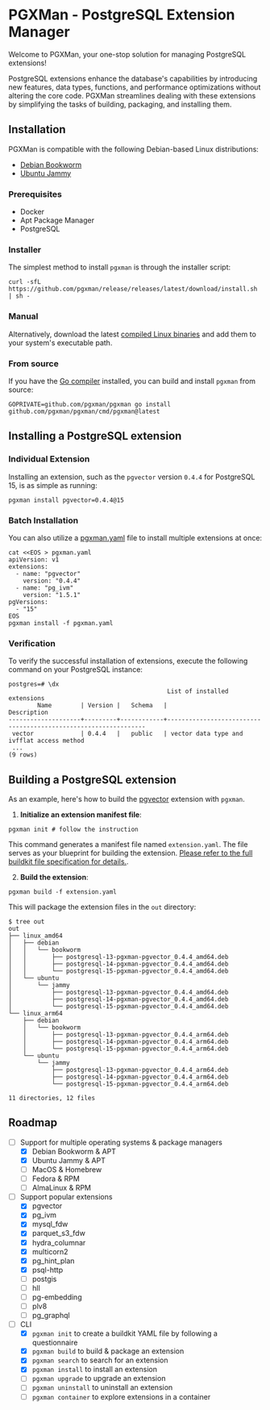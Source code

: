 # PGXMan - PostgreSQL Extension Manager

Welcome to PGXMan, your one-stop solution for managing PostgreSQL extensions!

PostgreSQL extensions enhance the database's capabilities by introducing new features, data types, functions, and performance optimizations without altering the core code. PGXMan streamlines dealing with these extensions by simplifying the tasks of building, packaging, and installing them.

## Installation

PGXMan is compatible with the following Debian-based Linux distributions:

- [Debian Bookworm](https://www.debian.org/releases/bookworm)
- [Ubuntu Jammy](https://releases.ubuntu.com/jammy)

### Prerequisites

- Docker
- Apt Package Manager
- PostgreSQL

### Installer

The simplest method to install `pgxman` is through the installer script:

```console
curl -sfL https://github.com/pgxman/release/releases/latest/download/install.sh | sh -
```

### Manual

Alternatively, download the latest [compiled Linux binaries](https://github.com/pgxman/release/releases/) and add them to your system's executable path.

### From source

If you have the [Go compiler](https://go.dev/dl/) installed, you can build and install `pgxman` from source:

```console
GOPRIVATE=github.com/pgxman/pgxman go install github.com/pgxman/pgxman/cmd/pgxman@latest
```

## Installing a PostgreSQL extension

### Individual Extension

Installing an extension, such as the `pgvector` version `0.4.4` for PostgreSQL 15, is as simple as running:

```console
pgxman install pgvector=0.4.4@15
```

### Batch Installation

You can also utilize a [pgxman.yaml](spec/pgxman.yaml.md) file to install multiple extensions at once:

```console
cat <<EOS > pgxman.yaml
apiVersion: v1
extensions:
  - name: "pgvector"
    version: "0.4.4"
  - name: "pg_ivm"
    version: "1.5.1"
pgVersions:
  - "15"
EOS
pgxman install -f pgxman.yaml
```

### Verification

To verify the successful installation of extensions, execute the following command on your PostgreSQL instance:

```psql
postgres=# \dx
                                            List of installed extensions
        Name        | Version |   Schema   |                              Description
--------------------+---------+------------+----------------------------------------------------------------
 vector             | 0.4.4   |   public   | vector data type and ivfflat access method
 ...
(9 rows)
```

## Building a PostgreSQL extension

As an example, here's how to build the [pgvector](https://github.com/pgvector/pgvector) extension with `pgxman`.

1. **Initialize an extension manifest file**:

```console
pgxman init # follow the instruction
```

This command generates a manifest file named `extension.yaml`.
The file serves as your blueprint for building the extension.
[Please refer to the full buildkit file specification for details.](https://github.com/pgxman/buildkit/blob/main/spec/buildkit.md).

2. **Build the extension**:

```console
pgxman build -f extension.yaml
```

This will package the extension files in the `out` directory:

```console
$ tree out
out
├── linux_amd64
│   ├── debian
│   │   └── bookworm
│   │       ├── postgresql-13-pgxman-pgvector_0.4.4_amd64.deb
│   │       ├── postgresql-14-pgxman-pgvector_0.4.4_amd64.deb
│   │       └── postgresql-15-pgxman-pgvector_0.4.4_amd64.deb
│   └── ubuntu
│       └── jammy
│           ├── postgresql-13-pgxman-pgvector_0.4.4_amd64.deb
│           ├── postgresql-14-pgxman-pgvector_0.4.4_amd64.deb
│           └── postgresql-15-pgxman-pgvector_0.4.4_amd64.deb
└── linux_arm64
    ├── debian
    │   └── bookworm
    │       ├── postgresql-13-pgxman-pgvector_0.4.4_arm64.deb
    │       ├── postgresql-14-pgxman-pgvector_0.4.4_arm64.deb
    │       └── postgresql-15-pgxman-pgvector_0.4.4_arm64.deb
    └── ubuntu
        └── jammy
            ├── postgresql-13-pgxman-pgvector_0.4.4_arm64.deb
            ├── postgresql-14-pgxman-pgvector_0.4.4_arm64.deb
            └── postgresql-15-pgxman-pgvector_0.4.4_arm64.deb

11 directories, 12 files
```

## Roadmap

- [ ] Support for multiple operating systems & package managers
  - [x] Debian Bookworm & APT
  - [x] Ubuntu Jammy & APT
  - [ ] MacOS & Homebrew
  - [ ] Fedora & RPM
  - [ ] AlmaLinux & RPM

- [ ] Support popular extensions
  - [x] pgvector
  - [x] pg_ivm
  - [x] mysql_fdw
  - [x] parquet_s3_fdw
  - [x] hydra_columnar
  - [x] multicorn2
  - [x] pg_hint_plan
  - [x] psql-http
  - [ ] postgis
  - [ ] hll
  - [ ] pg-embedding
  - [ ] plv8
  - [ ] pg_graphql

- [ ] CLI
  - [x] `pgxman init` to create a buildkit YAML file by following a questionnaire
  - [x] `pgxman build` to build & package an extension
  - [x] `pgxman search` to search for an extension
  - [x] `pgxman install` to install an extension
  - [ ] `pgxman upgrade` to upgrade an extension
  - [ ] `pgxman uninstall` to uninstall an extension
  - [ ] `pgxman container` to explore extensions in a container
